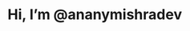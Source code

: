 # Hi, I’m @ananymishradev

<!--START-CF-STATS-->
<!-- This section is auto-generated by scripts/fetch_cf_stats.py -->
<!-- Do not edit manually -->
<!--END-CF-STATS-->

